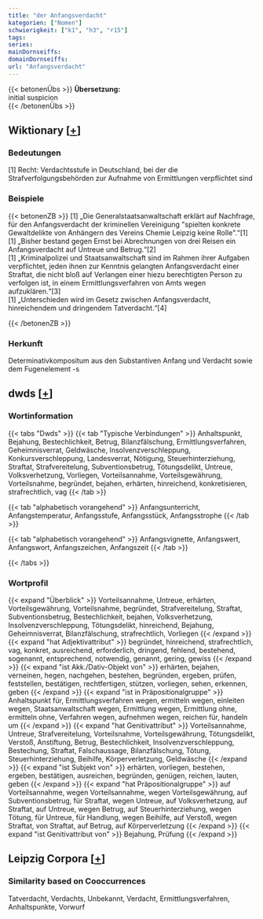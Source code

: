 ```yaml
---
title: "der Anfangsverdacht"
kategorien: ["Nomen"]
schwierigkeit: ["k1", "h3", "r15"]
tags:
series:
mainDornseiffs:
domainDornseiffs:
url: "Anfangsverdacht"
---
```


{{< betonenÜbs >}}
**Übersetzung:**  
initial suspicion  
{{< /betonenÜbs >}}

## Wiktionary [[+](https://de.wiktionary.org/wiki/Anfangsverdacht)]

### Bedeutungen
[1] Recht: Verdachtsstufe in Deutschland, bei der die Strafverfolgungsbehörden zur Aufnahme von Ermittlungen verpflichtet sind  

### Beispiele
{{< betonenZB >}}
[1] „Die Generalstaatsanwaltschaft erklärt auf Nachfrage, für den Anfangsverdacht der kriminellen Vereinigung "spielten konkrete Gewaltdelikte von Anhängern des Vereins Chemie Leipzig keine Rolle".“[1]  
[1] „Bisher bestand gegen Ernst bei Abrechnungen von drei Reisen ein Anfangsverdacht auf Untreue und Betrug.“[2]  
[1] „Kriminalpolizei und Staatsanwaltschaft sind im Rahmen ihrer Aufgaben verpflichtet, jeden ihnen zur Kenntnis gelangten Anfangsverdacht einer Straftat, die nicht bloß auf Verlangen einer hiezu berechtigten Person zu verfolgen ist, in einem Ermittlungsverfahren von Amts wegen aufzuklären.“[3]  
[1] „Unterschieden wird im Gesetz zwischen Anfangsverdacht, hinreichendem und dringendem Tatverdacht.“[4]  

{{< /betonenZB >}}
### Herkunft
Determinativkompositum aus den Substantiven Anfang und Verdacht sowie dem Fugenelement -s  



## dwds [[+](https://www.dwds.de/wb/Anfangsverdacht)]

### Wortinformation
{{< tabs "Dwds" >}}
{{< tab "Typische Verbindungen" >}}
Anhaltspunkt, Bejahung, Bestechlichkeit, Betrug, Bilanzfälschung, Ermittlungsverfahren, Geheimnisverrat, Geldwäsche, Insolvenzverschleppung, Konkursverschleppung, Landesverrat, Nötigung, Steuerhinterziehung, Straftat, Strafvereitelung, Subventionsbetrug, Tötungsdelikt, Untreue, Volksverhetzung, Vorliegen, Vorteilsannahme, Vorteilsgewährung, Vorteilsnahme, begründet, bejahen, erhärten, hinreichend, konkretisieren, strafrechtlich, vag
{{< /tab >}}

{{< tab "alphabetisch vorangehend" >}}
Anfangsunterricht, Anfangstemperatur, Anfangsstufe, Anfangsstück, Anfangsstrophe
{{< /tab >}}

{{< tab "alphabetisch vorangehend" >}}
Anfangsvignette, Anfangswert, Anfangswort, Anfangszeichen, Anfangszeit
{{< /tab >}}

{{< /tabs >}}

### Wortprofil
{{< expand "Überblick" >}} Vorteilsannahme, Untreue, erhärten, Vorteilsgewährung, Vorteilsnahme, begründet, Strafvereitelung, Straftat, Subventionsbetrug, Bestechlichkeit, bejahen, Volksverhetzung, Insolvenzverschleppung, Tötungsdelikt, hinreichend, Bejahung, Geheimnisverrat, Bilanzfälschung, strafrechtlich, Vorliegen {{< /expand >}}
{{< expand "hat Adjektivattribut" >}} begründet, hinreichend, strafrechtlich, vag, konkret, ausreichend, erforderlich, dringend, fehlend, bestehend, sogenannt, entsprechend, notwendig, genannt, gering, gewiss {{< /expand >}}
{{< expand "ist Akk./Dativ-Objekt von" >}} erhärten, bejahen, verneinen, hegen, nachgehen, bestehen, begründen, ergeben, prüfen, feststellen, bestätigen, rechtfertigen, stützen, vorliegen, sehen, erkennen, geben {{< /expand >}}
{{< expand "ist in Präpositionalgruppe" >}} Anhaltspunkt für, Ermittlungsverfahren wegen, ermitteln wegen, einleiten wegen, Staatsanwaltschaft wegen, Ermittlung wegen, Ermittlung ohne, ermitteln ohne, Verfahren wegen, aufnehmen wegen, reichen für, handeln um {{< /expand >}}
{{< expand "hat Genitivattribut" >}} Vorteilsannahme, Untreue, Strafvereitelung, Vorteilsnahme, Vorteilsgewährung, Tötungsdelikt, Verstoß, Anstiftung, Betrug, Bestechlichkeit, Insolvenzverschleppung, Bestechung, Straftat, Falschaussage, Bilanzfälschung, Tötung, Steuerhinterziehung, Beihilfe, Körperverletzung, Geldwäsche {{< /expand >}}
{{< expand "ist Subjekt von" >}} erhärten, vorliegen, bestehen, ergeben, bestätigen, ausreichen, begründen, genügen, reichen, lauten, geben {{< /expand >}}
{{< expand "hat Präpositionalgruppe" >}} auf Vorteilsannahme, wegen Vorteilsannahme, wegen Vorteilsgewährung, auf Subventionsbetrug, für Straftat, wegen Untreue, auf Volksverhetzung, auf Straftat, auf Untreue, wegen Betrug, auf Steuerhinterziehung, wegen Tötung, für Untreue, für Handlung, wegen Beihilfe, auf Verstoß, wegen Straftat, von Straftat, auf Betrug, auf Körperverletzung {{< /expand >}}
{{< expand "ist Genitivattribut von" >}} Bejahung, Prüfung {{< /expand >}}

## Leipzig Corpora [[+](https://corpora.uni-leipzig.de/en/res?word=Anfangsverdacht&corpusId=deu_newscrawl-public_2018)]


### Similarity based on Cooccurrences
Tatverdacht, Verdachts, Unbekannt, Verdacht, Ermittlungsverfahren, Anhaltspunkte, Vorwurf

